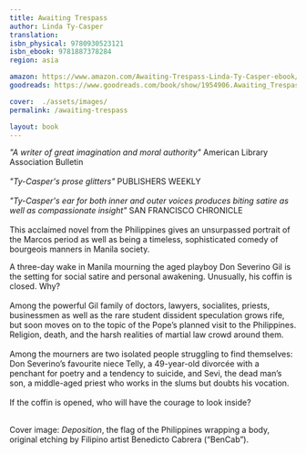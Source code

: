```yaml
---
title: Awaiting Trespass
author: Linda Ty-Casper
translation: 
isbn_physical: 9780930523121
isbn_ebook: 9781887378284
region: asia

amazon: https://www.amazon.com/Awaiting-Trespass-Linda-Ty-Casper-ebook/dp/B00AHJN72W
goodreads: https://www.goodreads.com/book/show/1954906.Awaiting_Trespass

cover:  ./assets/images/
permalink: /awaiting-trespass

layout: book
---
```

*"A writer of great imagination and moral authority"* American Library Association Bulletin
<br><br>
*"Ty-Casper's prose glitters"* PUBLISHERS WEEKLY
<br><br>
*"Ty-Casper's ear for both inner and outer voices produces biting satire as well as compassionate insight"* SAN FRANCISCO CHRONICLE
<br><br>
This acclaimed novel from the Philippines gives an unsurpassed portrait of the Marcos period as well as being a timeless, sophisticated comedy of bourgeois manners in Manila society.

A three-day wake in Manila mourning the aged playboy Don Severino Gil is the setting for social satire and personal awakening.  Unusually, his coffin is closed. Why? 
<br><br>
Among the powerful Gil family of doctors, lawyers, socialites, priests, businessmen as well as the rare student dissident speculation grows rife, but soon moves on to the topic of the Pope’s planned visit to the Philippines.  Religion, death, and the harsh realities of martial law crowd around them.
<br><br>
Among the mourners are two isolated people struggling to find themselves: Don Severino’s favourite niece Telly, a 49-year-old divorcée with a penchant for poetry and a tendency to suicide, and Sevi, the dead man’s son, a middle-aged priest who works in the slums but doubts his vocation.
<br><br>
If the coffin is opened, who will have the courage to look inside?
<br><br>

Cover image: *Deposition*, the flag of the Philippines wrapping a body, original etching by
Filipino artist Benedicto Cabrera (“BenCab”). 
<br><br>
